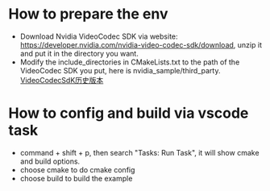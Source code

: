 # How to prepare the env
- Download Nvidia VideoCodec SDK via website: https://developer.nvidia.com/nvidia-video-codec-sdk/download, unzip it and put it in the directory you want.
- Modify the include_directories in CMakeLists.txt to the path of the VideoCodec SDK you put, here is nvidia_sample/third_party.
[VideoCodecSdK历史版本](https://developer.nvidia.com/video-codec-sdk-archive)

# How to config and build via vscode task
- command + shift + p, then search "Tasks: Run Task", it will show cmake and build options.
- choose cmake to do cmake config
- choose build to build the example
